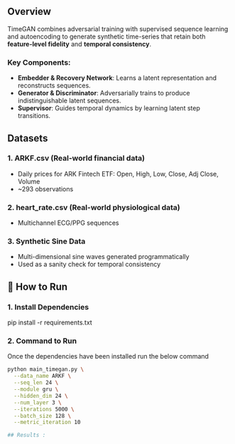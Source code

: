 ## Overview

TimeGAN combines adversarial training with supervised sequence learning and autoencoding to generate synthetic time-series that retain both **feature-level fidelity** and **temporal consistency**.

### Key Components:
- **Embedder & Recovery Network**: Learns a latent representation and reconstructs sequences.
- **Generator & Discriminator**: Adversarially trains to produce indistinguishable latent sequences.
- **Supervisor**: Guides temporal dynamics by learning latent step transitions.

## Datasets

### 1. **ARKF.csv** (Real-world financial data)
- Daily prices for ARK Fintech ETF: Open, High, Low, Close, Adj Close, Volume
- ~293 observations

### 2. **heart_rate.csv** (Real-world physiological data)
- Multichannel ECG/PPG sequences

### 3. **Synthetic Sine Data**
- Multi-dimensional sine waves generated programmatically
- Used as a sanity check for temporal consistency

## 🚀 How to Run

### 1. Install Dependencies
pip install -r requirements.txt

### 2. Command to Run
Once the dependencies have been installed run the below command
```bash
python main_timegan.py \
  --data_name ARKF \
  --seq_len 24 \
  --module gru \
  --hidden_dim 24 \
  --num_layer 3 \
  --iterations 5000 \
  --batch_size 128 \
  --metric_iteration 10

## Results :
